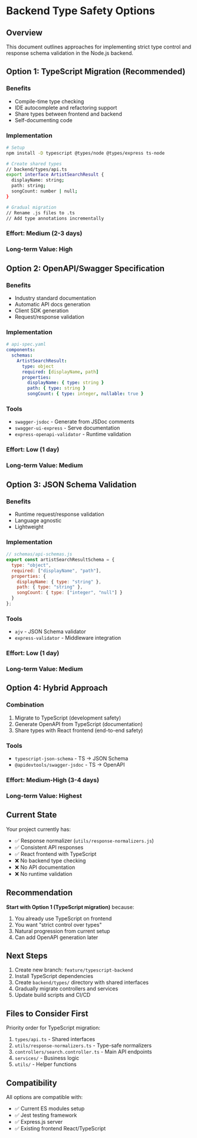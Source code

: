 # Backend Type Safety Options

## Overview
This document outlines approaches for implementing strict type control and response schema validation in the Node.js backend.

## Option 1: TypeScript Migration (Recommended)

### Benefits
- Compile-time type checking
- IDE autocomplete and refactoring support
- Share types between frontend and backend
- Self-documenting code

### Implementation
```bash
# Setup
npm install -D typescript @types/node @types/express ts-node

# Create shared types
// backend/types/api.ts
export interface ArtistSearchResult {
  displayName: string;
  path: string;
  songCount: number | null;
}

# Gradual migration
// Rename .js files to .ts
// Add type annotations incrementally
```

### Effort: Medium (2-3 days)
### Long-term Value: High

## Option 2: OpenAPI/Swagger Specification

### Benefits
- Industry standard documentation
- Automatic API docs generation
- Client SDK generation
- Request/response validation

### Implementation
```yaml
# api-spec.yaml
components:
  schemas:
    ArtistSearchResult:
      type: object
      required: [displayName, path]
      properties:
        displayName: { type: string }
        path: { type: string }
        songCount: { type: integer, nullable: true }
```

### Tools
- `swagger-jsdoc` - Generate from JSDoc comments
- `swagger-ui-express` - Serve documentation
- `express-openapi-validator` - Runtime validation

### Effort: Low (1 day)
### Long-term Value: Medium

## Option 3: JSON Schema Validation

### Benefits
- Runtime request/response validation
- Language agnostic
- Lightweight

### Implementation
```javascript
// schemas/api-schemas.js
export const artistSearchResultSchema = {
  type: "object",
  required: ["displayName", "path"],
  properties: {
    displayName: { type: "string" },
    path: { type: "string" },
    songCount: { type: ["integer", "null"] }
  }
};
```

### Tools
- `ajv` - JSON Schema validator
- `express-validator` - Middleware integration

### Effort: Low (1 day)
### Long-term Value: Medium

## Option 4: Hybrid Approach

### Combination
1. Migrate to TypeScript (development safety)
2. Generate OpenAPI from TypeScript (documentation)
3. Share types with React frontend (end-to-end safety)

### Tools
- `typescript-json-schema` - TS → JSON Schema
- `@apidevtools/swagger-jsdoc` - TS → OpenAPI

### Effort: Medium-High (3-4 days)
### Long-term Value: Highest

## Current State

Your project currently has:
- ✅ Response normalizer (`utils/response-normalizers.js`)
- ✅ Consistent API responses
- ✅ React frontend with TypeScript
- ❌ No backend type checking
- ❌ No API documentation
- ❌ No runtime validation

## Recommendation

**Start with Option 1 (TypeScript migration)** because:
1. You already use TypeScript on frontend
2. You want "strict control over types"
3. Natural progression from current setup
4. Can add OpenAPI generation later

## Next Steps

1. Create new branch: `feature/typescript-backend`
2. Install TypeScript dependencies
3. Create `backend/types/` directory with shared interfaces
4. Gradually migrate controllers and services
5. Update build scripts and CI/CD

## Files to Consider First

Priority order for TypeScript migration:
1. `types/api.ts` - Shared interfaces
2. `utils/response-normalizers.ts` - Type-safe normalizers
3. `controllers/search.controller.ts` - Main API endpoints
4. `services/` - Business logic
5. `utils/` - Helper functions

## Compatibility

All options are compatible with:
- ✅ Current ES modules setup
- ✅ Jest testing framework
- ✅ Express.js server
- ✅ Existing frontend React/TypeScript
